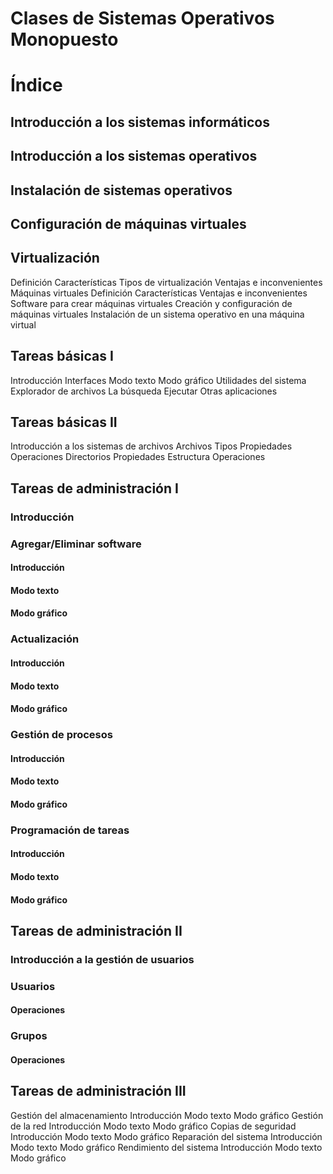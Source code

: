 # Clases de Sistemas Operativos Monopuesto

# Índice

## Introducción a los sistemas informáticos
## Introducción a los sistemas operativos
## Instalación de sistemas operativos
## Configuración de máquinas virtuales
## Virtualización
Definición
Características
Tipos de virtualización
Ventajas e inconvenientes
Máquinas virtuales
Definición
Características
Ventajas e inconvenientes
Software para crear máquinas virtuales
Creación y configuración de máquinas virtuales
Instalación de un sistema operativo en una máquina virtual
## Tareas básicas I
Introducción
Interfaces
Modo texto
Modo gráfico
Utilidades del sistema
Explorador de archivos
La búsqueda
Ejecutar
Otras aplicaciones
## Tareas básicas II
Introducción a los sistemas de archivos
Archivos
Tipos
Propiedades
Operaciones
Directorios
Propiedades
Estructura
Operaciones
## Tareas de administración I
### Introducción
### Agregar/Eliminar software
#### Introducción
#### Modo texto
#### Modo gráfico
### Actualización
#### Introducción
#### Modo texto
#### Modo gráfico
### Gestión de procesos
#### Introducción
#### Modo texto
#### Modo gráfico
### Programación de tareas
#### Introducción
#### Modo texto
#### Modo gráfico
## Tareas de administración II
### Introducción a la gestión de usuarios
### Usuarios
#### Operaciones
### Grupos
#### Operaciones
## Tareas de administración III
Gestión del almacenamiento
Introducción
Modo texto
Modo gráfico
Gestión de la red
Introducción
Modo texto
Modo gráfico
Copias de seguridad
Introducción
Modo texto
Modo gráfico
Reparación del sistema
Introducción
Modo texto
Modo gráfico
Rendimiento del sistema
Introducción
Modo texto
Modo gráfico
